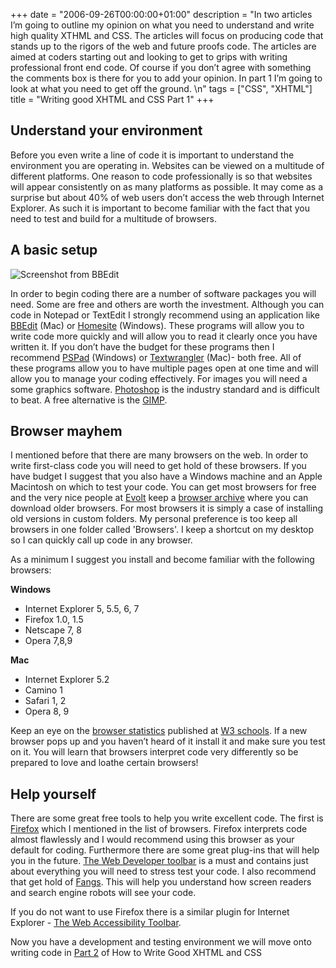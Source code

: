 +++
date = "2006-09-26T00:00:00+01:00"
description = "In two articles I&rsquo;m going to outline my opinion on what you need to understand and write high quality XTHML and CSS. The articles will focus on producing code that stands up to the rigors of the web and future proofs code. The articles are aimed at coders starting out and looking to get to grips with writing professional front end code. Of course if you don&rsquo;t agree with something the comments box is there for you to add your opinion. In part 1 I&rsquo;m going to look at what you need to get off the ground. \n"
tags = ["CSS", "XHTML"]
title = "Writing good XHTML and CSS Part 1"
+++

## Understand your environment

Before you even write a line of code it is important to understand the
environment you are operating in. Websites can be viewed on a multitude of
different platforms. One reason to code professionally is so that websites will
appear consistently on as many platforms as possible. It may come as a surprise
but about 40% of web users don’t access the web through Internet Explorer. As
such it is important to become familiar with the fact that you need to test and
build for a multitude of browsers.

## A basic setup

![Screenshot from BBEdit][1]

In order to begin coding there are a number of software packages you will need.
Some are free and others are worth the investment. Although you can code in
Notepad or TextEdit I strongly recommend using an application like [BBEdit][2]
(Mac) or [Homesite][3] (Windows). These programs will allow you to write code
more quickly and will allow you to read it clearly once you have written it. If
you don’t have the budget for these programs then I recommend [PSPad][4]
(Windows) or [Textwrangler][5] (Mac)- both free. All of these programs allow you
to have multiple pages open at one time and will allow you to manage your coding
effectively. For images you will need a some graphics software. [Photoshop][6]
is the industry standard and is difficult to beat. A free alternative is the
[GIMP][7].

## Browser mayhem

I mentioned before that there are many browsers on the web. In order to write
first-class code you will need to get hold of these browsers. If you have budget
I suggest that you also have a Windows machine and an Apple Macintosh on which
to test your code. You can get most browsers for free and the very nice people
at [Evolt][8] keep a [browser archive][9] where you can download older browsers.
For most browsers it is simply a case of installing old versions in custom
folders. My personal preference is too keep all browsers in one folder called
'Browsers'. I keep a shortcut on my desktop so I can quickly call up code in any
browser.

As a minimum I suggest you install and become familiar with the following
browsers:

**Windows**

- Internet Explorer 5, 5.5, 6, 7
- Firefox 1.0, 1.5
- Netscape 7, 8
- Opera 7,8,9

**Mac**

- Internet Explorer 5.2
- Camino 1
- Safari 1, 2
- Opera 8, 9

Keep an eye on the [browser statistics][10] published at [W3 schools][11]. If a
new browser pops up and you haven’t heard of it install it and make sure you
test on it. You will learn that browsers interpret code very differently so be
prepared to love and loathe certain browsers!

## Help yourself

There are some great free tools to help you write excellent code. The first is
[Firefox][12] which I mentioned in the list of browsers. Firefox interprets code
almost flawlessly and I would recommend using this browser as your default for
coding. Furthermore there are some great plug-ins that will help you in the
future. [The Web Developer toolbar][13] is a must and contains just about
everything you will need to stress test your code. I also recommend that get
hold of [Fangs][14]. This will help you understand how screen readers and search
engine robots will see your code.

If you do not want to use Firefox there is a similar plugin for Internet
Explorer - [The Web Accessibility Toolbar][15].

Now you have a development and testing environment we will move onto writing
code in [Part 2][16] of How to Write Good XHTML and CSS

[1]: /images/articles/bbedit.webp
[2]: http://www.barebones.com/products/bbedit/
[3]: http://www.adobe.com/products/homesite/
[4]: http://www.pspad.com/
[5]: http://www.barebones.com/products/textwrangler/
[6]: http://www.adobe.com/products/photoshop/
[7]: http://www.gimp.org/
[8]: http://www.evolt.org/
[9]: http://browsers.evolt.org/
[10]: http://www.w3schools.com/browsers/browsers_stats.asp
[11]: http://www.w3schools.com
[12]: http://www.mozilla.com/firefox/
[13]: https://addons.mozilla.org/firefox/60/
[14]: https://addons.mozilla.org/firefox/402/
[15]: http://www.visionaustralia.org.au/ais/toolbar/
[16]: /writing_good_xhtml_and_css_part_2/
